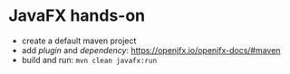 # JavaFX hands-on

* create a default maven project
* add _plugin_ and _dependency_: https://openjfx.io/openjfx-docs/#maven
* build and run: `mvn clean javafx:run`
